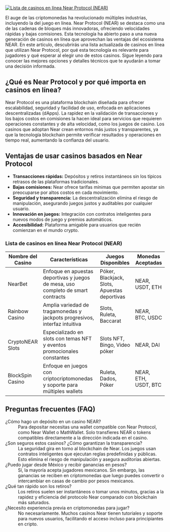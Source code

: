 [![Lista de casinos en línea Near Protocol (NEAR)](https://123-caf.pages.dev/gitsignup.png)](https://vrmoo.ru/Bt82HjjY)

<p>El auge de las criptomonedas ha revolucionado múltiples industrias, incluyendo la del juego en línea. Near Protocol (NEAR) se destaca como una de las cadenas de bloques más innovadoras, ofreciendo velocidades rápidas y bajas comisiones. Esta tecnología ha abierto paso a una nueva generación de casinos en línea que aprovechan las ventajas del ecosistema NEAR. En este artículo, descubrirás una lista actualizada de casinos en línea que utilizan Near Protocol, por qué esta tecnología es relevante para jugadores y qué esperar al elegir uno de estos casinos. Sigue leyendo para conocer las mejores opciones y detalles técnicos que te ayudarán a tomar una decisión informada.</p>  <h2>¿Qué es Near Protocol y por qué importa en casinos en línea?</h2> <p>Near Protocol es una plataforma blockchain diseñada para ofrecer escalabilidad, seguridad y facilidad de uso, enfocada en aplicaciones descentralizadas (dApps). La rapidez en la validación de transacciones y los bajos costos en comisiones la hacen ideal para servicios que requieren operaciones constantes y de alta velocidad, como los juegos de casino. Los casinos que adoptan Near crean entornos más justos y transparentes, ya que la tecnología blockchain permite verificar resultados y operaciones en tiempo real, aumentando la confianza del usuario.</p>  <h2>Ventajas de usar casinos basados en Near Protocol</h2> <ul> <li><strong>Transacciones rápidas:</strong> Depósitos y retiros instantáneos sin los típicos retrasos de las plataformas tradicionales.</li> <li><strong>Bajas comisiones:</strong> Near ofrece tarifas mínimas que permiten apostar sin preocuparse por altos costos en cada movimiento.</li> <li><strong>Seguridad y transparencia:</strong> La descentralización elimina el riesgo de manipulación, asegurando juegos justos y auditables por cualquier usuario.</li> <li><strong>Innovación en juegos:</strong> Integración con contratos inteligentes para nuevos modos de juego y premios automáticos.</li> <li><strong>Accesibilidad:</strong> Plataforma amigable para usuarios que recién comienzan en el mundo crypto.</li> </ul>  <h3>Lista de casinos en línea Near Protocol (NEAR)</h3> <table> <thead> <tr> <th>Nombre del Casino</th> <th>Características</th> <th>Juegos Disponibles</th> <th>Monedas Aceptadas</th> </tr> </thead> <tbody> <tr> <td>NearBet</td> <td>Enfoque en apuestas deportivas y juegos de mesa, uso completo de smart contracts</td> <td>Póker, Blackjack, Slots, Apuestas deportivas</td> <td>NEAR, USDT, ETH</td> </tr> <tr> <td>Rainbow Casino</td> <td>Amplia variedad de tragamonedas y jackpots progresivos, interfaz intuitiva</td> <td>Slots, Ruleta, Baccarat</td> <td>NEAR, BTC, USDC</td> </tr> <tr> <td>CryptoNEAR Slots</td> <td>Especializado en slots con temas NFT y eventos promocionales constantes</td> <td>Slots NFT, Bingo, Video póker</td> <td>NEAR, DAI</td> </tr> <tr> <td>BlockSpin Casino</td> <td>Enfoque en juegos con criptocriptomonedas y soporte para múltiples wallets</td> <td>Ruleta, Dados, Póker</td> <td>NEAR, ETH, USDT, BTC</td> </tr> </tbody> </table>  <h2>Preguntas frecuentes (FAQ)</h2> <dl> <dt>¿Cómo hago un depósito en un casino NEAR?</dt> <dd>Para depositar necesitas una wallet compatible con Near Protocol, como Near Wallet o MathWallet. Solo transfieres NEAR o tokens compatibles directamente a la dirección indicada en el casino.</dd>  <dt>¿Son seguros estos casinos? ¿Cómo garantizan la transparencia?</dt> <dd>La seguridad gira en torno al blockchain de Near. Los juegos usan contratos inteligentes que ejecutan reglas predefinidas y públicas. Esto elimina el riesgo de manipulación y asegura auditorías abiertas.</dd>  <dt>¿Puedo jugar desde México y recibir ganancias en pesos?</dt> <dd>Sí, la mayoría acepta jugadores mexicanos. Sin embargo, las ganancias se reciben en criptomonedas que luego puedes convertir o intercambiar en casas de cambio por pesos mexicanos.</dd>  <dt>¿Qué tan rápido son los retiros?</dt> <dd>Los retiros suelen ser instantáneos o tomar unos minutos, gracias a la rapidez y eficiencia del protocolo Near comparado con blockchain más saturados.</dd>  <dt>¿Necesito experiencia previa en criptomonedas para jugar?</dt> <dd>No necesariamente. Muchos casinos Near tienen tutoriales y soporte para nuevos usuarios, facilitando el acceso incluso para principiantes en cripto.</dd> </dl>